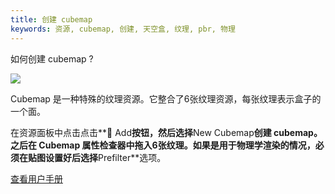 ```yaml
---
title: 创建 cubemap
keywords: 资源, cubemap, 创建, 天空盒, 纹理, pbr, 物理
---
```


如何创建 cubemap ?

<img src="https://s3-eu-west-1.amazonaws.com/static.playcanvas.com/instructions/new_cubemap.gif"/>

Cubemap 是一种特殊的纹理资源。它整合了6张纹理资源，每张纹理表示盒子的一个面。

在资源面板中点击点击**<span class="font-icon">&#57632;</span> Add**按钮，然后选择**New Cubemap**创建 cubemap。之后在 Cubemap 属性检查器中拖入6张纹理。如果是用于物理学渲染的情况，必须在贴图设置好后选择**Prefilter**选项。

<a class="docs" href="http://developer.playcanvas.com/en/user-manual/assets/cubemaps/" target="_blank">查看用户手册</a>

